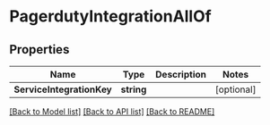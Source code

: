 # PagerdutyIntegrationAllOf

## Properties

Name | Type | Description | Notes
------------ | ------------- | ------------- | -------------
**ServiceIntegrationKey** | **string** |  | [optional] 

[[Back to Model list]](../README.md#documentation-for-models) [[Back to API list]](../README.md#documentation-for-api-endpoints) [[Back to README]](../README.md)


